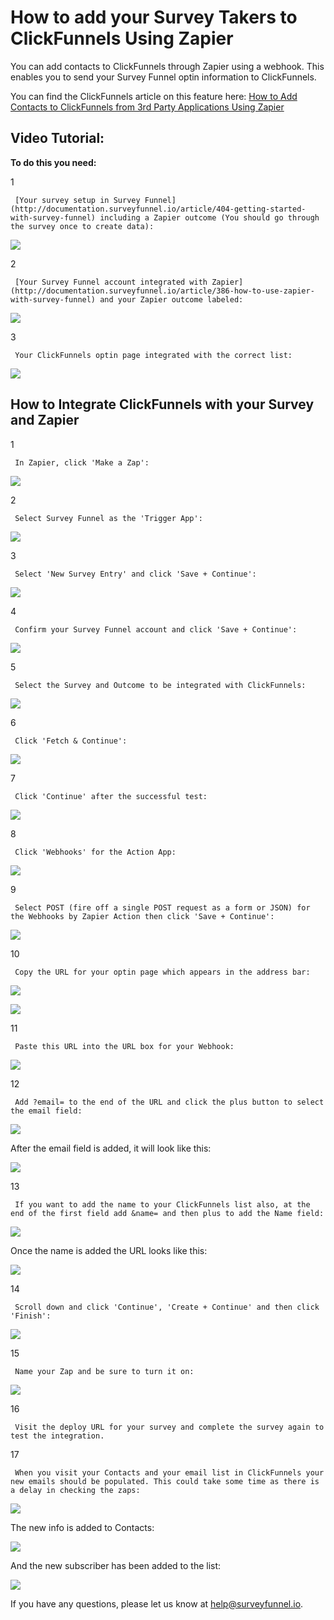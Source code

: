 # How to add your Survey Takers to ClickFunnels Using Zapier

You can add contacts to ClickFunnels through Zapier using a webhook. This enables you to send your Survey Funnel optin information to ClickFunnels.

You can find the ClickFunnels article on this feature here: [How to Add Contacts to ClickFunnels from 3rd Party Applications Using Zapier](https://docs.clickfunnels.com/actionetics/contacts/how-to-add-contacts-to-clickfunnels-from-3rd-party-applications-using-zapier)

## Video Tutorial:

**To do this you need:**

1

```text
 [Your survey setup in Survey Funnel](http://documentation.surveyfunnel.io/article/404-getting-started-with-survey-funnel) including a Zapier outcome (You should go through the survey once to create data): 
```

![](https://d33v4339jhl8k0.cloudfront.net/docs/assets/53974d6ce4b0c76107b109d1/images/595420cc2c7d3a707d7b4a97/file-A2XPnXvXq5.png)

2

```text
 [Your Survey Funnel account integrated with Zapier](http://documentation.surveyfunnel.io/article/386-how-to-use-zapier-with-survey-funnel) and your Zapier outcome labeled: 
```

![](https://d33v4339jhl8k0.cloudfront.net/docs/assets/53974d6ce4b0c76107b109d1/images/595421142c7d3a707d7b4a98/file-34ErOfDr2u.png)

3

```text
 Your ClickFunnels optin page integrated with the correct list: 
```

![](https://d33v4339jhl8k0.cloudfront.net/docs/assets/53974d6ce4b0c76107b109d1/images/5954218c0428637ff8d42745/file-b64fZXu8k7.png)

## How to Integrate ClickFunnels with your Survey and Zapier

1

```text
 In Zapier, click 'Make a Zap': 
```

![](https://d33v4339jhl8k0.cloudfront.net/docs/assets/53974d6ce4b0c76107b109d1/images/59541fad0428637ff8d4273b/file-tkw1fr0EAs.png)

2

```text
 Select Survey Funnel as the 'Trigger App': 
```

![](https://d33v4339jhl8k0.cloudfront.net/docs/assets/53974d6ce4b0c76107b109d1/images/59541fe30428637ff8d4273f/file-PKJGogigdd.png)

3

```text
 Select 'New Survey Entry' and click 'Save + Continue': 
```

![](https://d33v4339jhl8k0.cloudfront.net/docs/assets/53974d6ce4b0c76107b109d1/images/595420140428637ff8d42741/file-DwoEipWPU2.png)

4

```text
 Confirm your Survey Funnel account and click 'Save + Continue': 
```

![](https://d33v4339jhl8k0.cloudfront.net/docs/assets/53974d6ce4b0c76107b109d1/images/595420580428637ff8d42743/file-PnFQPG8GiB.png)

5

```text
 Select the Survey and Outcome to be integrated with ClickFunnels: 
```

![](https://d33v4339jhl8k0.cloudfront.net/docs/assets/53974d6ce4b0c76107b109d1/images/595422470428637ff8d4274d/file-4w4R1whYJD.png)

6

```text
 Click 'Fetch & Continue': 
```

![](https://d33v4339jhl8k0.cloudfront.net/docs/assets/53974d6ce4b0c76107b109d1/images/595422770428637ff8d4274e/file-jW0BlaHae6.png)

7

```text
 Click 'Continue' after the successful test: 
```

![](https://d33v4339jhl8k0.cloudfront.net/docs/assets/53974d6ce4b0c76107b109d1/images/5954232b0428637ff8d42750/file-tg0qAXgmXC.png)

8

```text
 Click 'Webhooks' for the Action App: 
```

![](https://d33v4339jhl8k0.cloudfront.net/docs/assets/53974d6ce4b0c76107b109d1/images/595423830428637ff8d42755/file-oikcDmuYpv.png)

9

```text
 Select POST (fire off a single POST request as a form or JSON) for the Webhooks by Zapier Action then click 'Save + Continue': 
```

![](https://d33v4339jhl8k0.cloudfront.net/docs/assets/53974d6ce4b0c76107b109d1/images/595423ce2c7d3a707d7b4aac/file-4LeU1OT4Cq.png)

10

```text
 Copy the URL for your optin page which appears in the address bar: 
```

![](https://d33v4339jhl8k0.cloudfront.net/docs/assets/53974d6ce4b0c76107b109d1/images/595e4f4a0428637ff8d45847/file-gn2BP8oYqW.png)

![](https://d33v4339jhl8k0.cloudfront.net/docs/assets/53974d6ce4b0c76107b109d1/images/595e4f740428637ff8d4584c/file-Zy6KBJpdwY.png)

11

```text
 Paste this URL into the URL box for your Webhook: 
```

![](https://d33v4339jhl8k0.cloudfront.net/docs/assets/53974d6ce4b0c76107b109d1/images/595e4fcd0428637ff8d45852/file-q7iUTl59E0.png)

12

```text
 Add ?email= to the end of the URL and click the plus button to select the email field: 
```

![](https://d33v4339jhl8k0.cloudfront.net/docs/assets/53974d6ce4b0c76107b109d1/images/595e50b30428637ff8d4585f/file-XI120mG6MY.png)

After the email field is added, it will look like this:

![](https://d33v4339jhl8k0.cloudfront.net/docs/assets/53974d6ce4b0c76107b109d1/images/595e503f0428637ff8d4585a/file-6LxfAWd3aI.png)

13

```text
 If you want to add the name to your ClickFunnels list also, at the end of the first field add &name= and then plus to add the Name field: 
```

![](https://d33v4339jhl8k0.cloudfront.net/docs/assets/53974d6ce4b0c76107b109d1/images/595e50750428637ff8d4585d/file-Kt4Vpcz4jX.png)

Once the name is added the URL looks like this:

![](https://d33v4339jhl8k0.cloudfront.net/docs/assets/53974d6ce4b0c76107b109d1/images/595e50dd2c7d3a707d7b79e4/file-lE0JKgM2PW.png)

14

```text
 Scroll down and click 'Continue', 'Create + Continue' and then click 'Finish': 
```

![](https://d33v4339jhl8k0.cloudfront.net/docs/assets/53974d6ce4b0c76107b109d1/images/595426440428637ff8d42763/file-R3hcr1qdgc.png)

15

```text
 Name your Zap and be sure to turn it on: 
```

![](https://d33v4339jhl8k0.cloudfront.net/docs/assets/53974d6ce4b0c76107b109d1/images/595426c50428637ff8d42767/file-ROtUk54Nc6.png)

16

```text
 Visit the deploy URL for your survey and complete the survey again to test the integration. 
```

17

```text
 When you visit your Contacts and your email list in ClickFunnels your new emails should be populated. This could take some time as there is a delay in checking the zaps: 
```

![](https://d33v4339jhl8k0.cloudfront.net/docs/assets/53974d6ce4b0c76107b109d1/images/5954273c0428637ff8d42769/file-zxWEORQF4y.png)

The new info is added to Contacts:

![](https://d33v4339jhl8k0.cloudfront.net/docs/assets/53974d6ce4b0c76107b109d1/images/595e53490428637ff8d45878/file-NdXowOhUZX.png)

And the new subscriber has been added to the list:

![](https://d33v4339jhl8k0.cloudfront.net/docs/assets/53974d6ce4b0c76107b109d1/images/595e53682c7d3a707d7b79f9/file-mbjmvewvBf.png)

If you have any questions, please let us know at [help@surveyfunnel.io](mailto:mailto:help@surveyfunnel.io).

